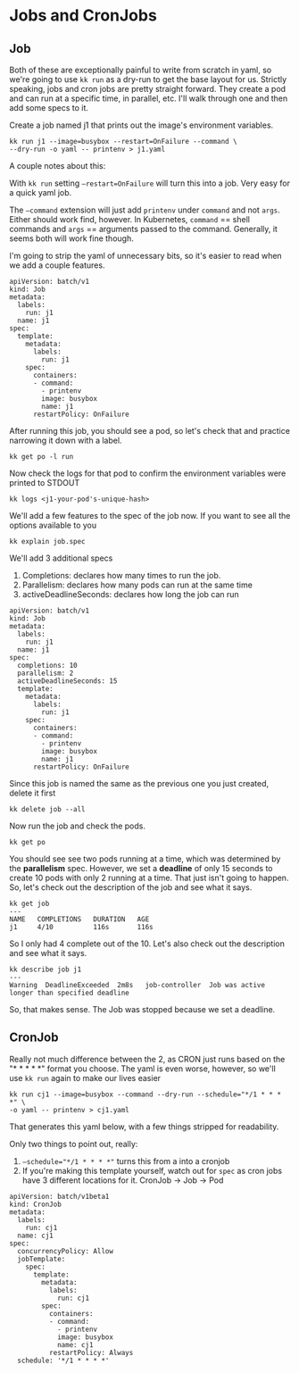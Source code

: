 # Jobs and CronJobs

## Job

Both of these are exceptionally painful to write from scratch in yaml, so we're going to use `kk run` as a dry-run to get the base layout for us. Strictly speaking, jobs and cron jobs are pretty straight forward. They create a pod and can run at a specific time, in parallel, etc. I'll walk through one and then add some specs to it.

Create a job named j1 that prints out the image's environment variables.

    kk run j1 --image=busybox --restart=OnFailure --command \
    --dry-run -o yaml -- printenv > j1.yaml

A couple notes about this:

With `kk run` setting `—restart=OnFailure` will turn this into a job. Very easy for a quick yaml job.

The `—command` extension will just add `printenv` under `command` and not `args`. Either should work find, however. In Kubernetes, `command` == shell commands and `args` == arguments passed to the command. Generally, it seems both will work fine though.

I'm going to strip the yaml of unnecessary bits, so it's easier to read when we add a couple features.

    apiVersion: batch/v1
    kind: Job
    metadata:
      labels:
        run: j1
      name: j1
    spec:
      template:
        metadata:
          labels:
            run: j1
        spec:
          containers:
          - command:
            - printenv
            image: busybox
            name: j1
          restartPolicy: OnFailure

After running this job, you should see a pod, so let's check that and practice narrowing it down with a label.

    kk get po -l run

Now check the logs for that pod to confirm the environment variables were printed to STDOUT

    kk logs <j1-your-pod's-unique-hash>

We'll add a few features to the spec of the job now. If you want to see all the options available to you

    kk explain job.spec

We'll add 3 additional specs

1. Completions:  declares how many times to run the job. 
2. Parallelism:  declares how many pods can run at the same time
3. activeDeadlineSeconds:  declares how long the job can run

```
apiVersion: batch/v1
kind: Job
metadata:
  labels:
    run: j1
  name: j1
spec:
  completions: 10
  parallelism: 2
  activeDeadlineSeconds: 15
  template:
    metadata:
      labels:
        run: j1
    spec:
      containers:
      - command:
        - printenv
        image: busybox
        name: j1
      restartPolicy: OnFailure
```

Since this job is named the same as the previous one you just created, delete it first

    kk delete job --all

Now run the job and check the pods. 

    kk get po

You should see see two pods running at a time, which was determined by the **parallelism** spec. However, we set a **deadline** of only 15 seconds to create 10 pods with only 2 running at a time. That just isn't going to happen. So, let's check out the description of the job and see what it says.

    kk get job
    ---
    NAME   COMPLETIONS   DURATION   AGE
    j1     4/10          116s       116s

So I only had 4 complete out of the 10. Let's also check out the description and see what it says.

    kk describe job j1
    ---
    Warning  DeadlineExceeded  2m8s   job-controller  Job was active longer than specified deadline

So, that makes sense. The Job was stopped because we set a deadline. 

## CronJob

Really not much difference between the 2, as CRON just runs based on the "* * * * *" format you choose. The yaml is even worse, however, so we'll use `kk run` again to make our lives easier

    kk run cj1 --image=busybox --command --dry-run --schedule="*/1 * * * *" \
    -o yaml -- printenv > cj1.yaml

That generates this yaml below, with a few things stripped for readability. 

Only two things to point out, really:

1. `—schedule="*/1 * * * *"` turns this from a into a cronjob
2. If you're making this template yourself, watch out for `spec` as cron jobs have 3 different locations for it. CronJob → Job → Pod

```
apiVersion: batch/v1beta1
kind: CronJob
metadata:
  labels:
    run: cj1
  name: cj1
spec:
  concurrencyPolicy: Allow
  jobTemplate:
    spec:
      template:
        metadata:
          labels:
            run: cj1
        spec:
          containers:
          - command:
            - printenv
            image: busybox
            name: cj1
          restartPolicy: Always
  schedule: '*/1 * * * *'
```
